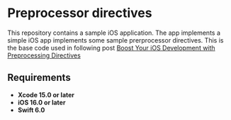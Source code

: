 
# Preprocessor directives
This repository contains a sample iOS application. The app implements a simple iOS app implements some sample prerprocessor directives. This is the base code used in following post [Boost Your iOS Development with Preprocessing Directives](https://javios.eu/swift/harnessing-nfc-technology-in-your-ios-app/) 

## Requirements

- **Xcode 15.0 or later**
- **iOS 16.0 or later**
- **Swift 6.0**

